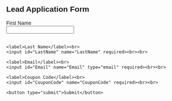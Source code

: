 <!DOCTYPE html>
<html lang="en">
<head>
  <meta charset="UTF-8" />
  <meta name="viewport" content="width=device-width, initial-scale=1.0" />
  <title>Lead Application</title>
</head>
<body style="font-family: Arial; max-width: 500px; margin: 40px auto;">
  <h2>Lead Application Form</h2>

  <form name="leadForm" method="POST" data-netlify="true">
    <label>First Name</label><br>
    <input id="FirstName" name="FirstName" required><br><br>

    <label>Last Name</label><br>
    <input id="LastName" name="LastName" required><br><br>

    <label>Email</label><br>
    <input id="Email" name="Email" type="email" required><br><br>

    <label>Coupon Code</label><br>
    <input id="CouponCode" name="CouponCode" required><br><br>

    <button type="submit">Submit</button>
  </form>

  <script>
    // Autofill fields from URL parameters
    const urlParams = new URLSearchParams(window.location.search);
    document.getElementById('FirstName').value = urlParams.get('fname') || '';
    document.getElementById('LastName').value = urlParams.get('lname') || '';
    document.getElementById('Email').value = urlParams.get('email') || '';
    document.getElementById('CouponCode').value = urlParams.get('coupon') || '';
  </script>
</body>
</html>

